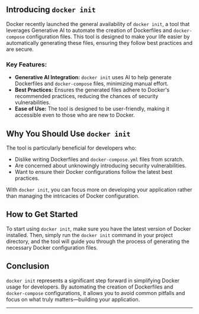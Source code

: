 ## Introducing `docker init`

Docker recently launched the general availability of `docker init`, a tool that leverages Generative AI to automate the creation of Dockerfiles and 
`docker-compose` configuration files. This tool is designed to make your life easier by automatically generating these files, ensuring they follow best practices 
and are secure.

### Key Features:
- **Generative AI Integration:** `docker init` uses AI to help generate Dockerfiles and `docker-compose` files, minimizing manual effort.
- **Best Practices:** Ensures the generated files adhere to Docker's recommended practices, reducing the chances of security vulnerabilities.
- **Ease of Use:** The tool is designed to be user-friendly, making it accessible even to those who are new to Docker.

## Why You Should Use `docker init`
The tool is particularly beneficial for developers who:
- Dislike writing Dockerfiles and `docker-compose.yml` files from scratch.
- Are concerned about unknowingly introducing security vulnerabilities.
- Want to ensure their Docker configurations follow the latest best practices.

With `docker init`, you can focus more on developing your application rather than managing the intricacies of Docker configuration.

## How to Get Started
To start using `docker init`, make sure you have the latest version of Docker installed. Then, simply run the `docker init` command in your project directory, 
and the tool will guide you through the process of generating the necessary Docker configuration files.

## Conclusion
`docker init` represents a significant step forward in simplifying Docker usage for developers. By automating the creation of Dockerfiles and `docker-compose` 
configurations, it allows you to avoid common pitfalls and focus on what truly matters—building your application.

---

